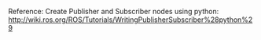 Reference:
Create Publisher and Subscriber nodes using python: 
http://wiki.ros.org/ROS/Tutorials/WritingPublisherSubscriber%28python%29

